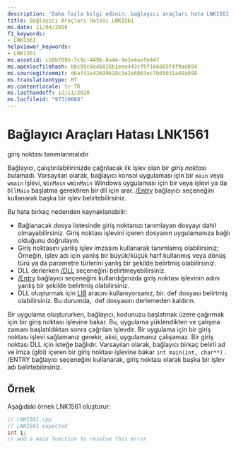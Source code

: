 ```yaml
---
description: 'Daha fazla bilgi edinin: bağlayıcı araçları hata LNK1561'
title: Bağlayıcı Araçları Hatası LNK1561
ms.date: 11/04/2016
f1_keywords:
- LNK1561
helpviewer_keywords:
- LNK1561
ms.assetid: cb0b709b-7c9c-4496-8a4e-9e1e4aefe447
ms.openlocfilehash: b8c99c6e4b016b1eee443cf8f166665f4f9ad894
ms.sourcegitcommit: d6af41e42699628c3e2e6063ec7b03931a49a098
ms.translationtype: MT
ms.contentlocale: tr-TR
ms.lasthandoff: 12/11/2020
ms.locfileid: "97310668"
---
```

# <a name="linker-tools-error-lnk1561"></a>Bağlayıcı Araçları Hatası LNK1561

giriş noktası tanımlanmalıdır

Bağlayıcı, çalıştırılabilirinizde çağrılacak ilk işlev olan bir *giriş noktası* bulamadı. Varsayılan olarak, bağlayıcı konsol uygulaması için bir `main` veya `wmain` Işlevi, `WinMain` `wWinMain` Windows uygulaması için bir veya işlevi ya da `DllMain` başlatma gerektiren bir dll için arar. [/Entry](../../build/reference/entry-entry-point-symbol.md) bağlayıcı seçeneğini kullanarak başka bir işlev belirtebilirsiniz.

Bu hata birkaç nedenden kaynaklanabilir:

- Bağlanacak dosya listesinde giriş noktanızı tanımlayan dosyayı dahil olmayabilirsiniz. Giriş noktası işlevini içeren dosyanın uygulamanıza bağlı olduğunu doğrulayın.
- Giriş noktasını yanlış işlev imzasını kullanarak tanımlamış olabilirsiniz; Örneğin, işlev adı için yanlış bir büyük/küçük harf kullanmış veya dönüş türü ya da parametre türlerini yanlış bir şekilde belirtmiş olabilirsiniz.
- DLL derlerken [/DLL](../../build/reference/dll-build-a-dll.md) seçeneğini belirtmeyebilirsiniz.
- [/Entry](../../build/reference/entry-entry-point-symbol.md) bağlayıcı seçeneğini kullandığınızda giriş noktası işlevinin adını yanlış bir şekilde belirtmiş olabilirsiniz.
- DLL oluşturmak için [LIB](../../build/reference/lib-reference.md) aracını kullanıyorsanız, bir. def dosyası belirtmiş olabilirsiniz. Bu durumda,. def dosyasını derlemeden kaldırın.

Bir uygulama oluştururken, bağlayıcı, kodunuzu başlatmak üzere çağırmak için bir giriş noktası işlevine bakar. Bu, uygulama yüklendikten ve çalışma zamanı başlatıldıktan sonra çağrılan işlevdir. Bir uygulama için bir giriş noktası işlevi sağlamanız gerekir, aksi, uygulamanız çalışamaz. Bir giriş noktası DLL için isteğe bağlıdır. Varsayılan olarak, bağlayıcı birkaç belirli ad ve imza (gibi) içeren bir giriş noktası işlevine bakar `int main(int, char**)` . /ENTRY bağlayıcı seçeneğini kullanarak, giriş noktası olarak başka bir işlev adı belirtebilirsiniz.

## <a name="example"></a>Örnek

Aşağıdaki örnek LNK1561 oluşturur:

```cpp
// LNK1561.cpp
// LNK1561 expected
int i;
// add a main function to resolve this error
```
